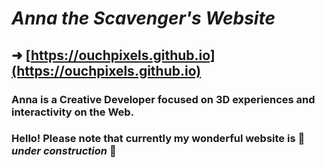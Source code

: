 # *Anna the Scavenger's Website* 

## ➜ [https://ouchpixels.github.io](https://ouchpixels.github.io)

### Anna is a Creative Developer focused on 3D experiences and interactivity on the Web.

### Hello! Please note that currently my wonderful website is 🚧 *under construction* 🚧



